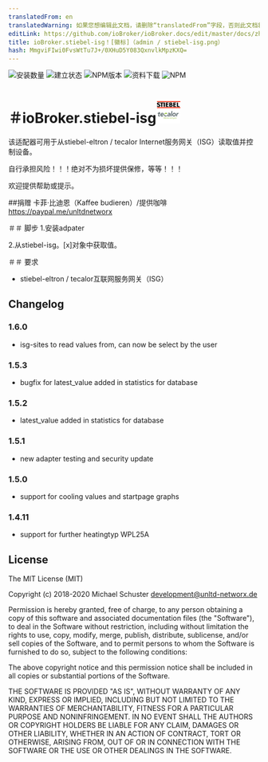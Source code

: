 ```yaml
---
translatedFrom: en
translatedWarning: 如果您想编辑此文档，请删除“translatedFrom”字段，否则此文档将再次自动翻译
editLink: https://github.com/ioBroker/ioBroker.docs/edit/master/docs/zh-cn/adapterref/iobroker.stiebel-isg/README.md
title: ioBroker.stiebel-isg！[徽标]（admin / stiebel-isg.png）
hash: MmgviFIwi0FvsWtTu7J+/0XHuD5Y083QxnvlkMpzKXQ=
---
```

![安装数量](http://iobroker.live/badges/stiebel-isg-stable.svg)
![建立状态](https://api.travis-ci.org/unltdnetworx/ioBroker.stiebel-isg.svg?branch=master)
![NPM版本](https://img.shields.io/npm/v/iobroker.stiebel-isg.svg)
![资料下载](https://img.shields.io/npm/dm/iobroker.stiebel-isg.svg)
![NPM](https://nodei.co/npm/iobroker.stiebel-isg.png?downloads=true)

＃ioBroker.stiebel-isg![商标](../../../en/adapterref/iobroker.stiebel-isg/admin/stiebel-isg.png)
=================

该适配器可用于从stiebel-eltron / tecalor Internet服务网关（ISG）读取值并控制设备。

自行承担风险！！！绝对不为损坏提供保修，等等！！！

欢迎提供帮助或提示。

##捐赠
卡菲·比迪恩（Kaffee budieren）/提供咖啡<https://paypal.me/unltdnetworx>

＃＃ 脚步
1.安装adpater

2.从stiebel-isg。[x]对象中获取值。

＃＃ 要求
* stiebel-eltron / tecalor互联网服务网关（ISG）

## Changelog

### 1.6.0

* isg-sites to read values from, can now be select by the user

### 1.5.3

* bugfix for latest_value added in statistics for database

### 1.5.2

* latest_value added in statistics for database

### 1.5.1

* new adapter testing and security update

### 1.5.0

* support for cooling values and startpage graphs

### 1.4.11

* support for further heatingtyp WPL25A

## License

The MIT License (MIT)

Copyright (c) 2018-2020 Michael Schuster <development@unltd-networx.de>

Permission is hereby granted, free of charge, to any person obtaining a copy
of this software and associated documentation files (the "Software"), to deal
in the Software without restriction, including without limitation the rights
to use, copy, modify, merge, publish, distribute, sublicense, and/or sell
copies of the Software, and to permit persons to whom the Software is
furnished to do so, subject to the following conditions:

The above copyright notice and this permission notice shall be included in
all copies or substantial portions of the Software.

THE SOFTWARE IS PROVIDED "AS IS", WITHOUT WARRANTY OF ANY KIND, EXPRESS OR
IMPLIED, INCLUDING BUT NOT LIMITED TO THE WARRANTIES OF MERCHANTABILITY,
FITNESS FOR A PARTICULAR PURPOSE AND NONINFRINGEMENT. IN NO EVENT SHALL THE
AUTHORS OR COPYRIGHT HOLDERS BE LIABLE FOR ANY CLAIM, DAMAGES OR OTHER
LIABILITY, WHETHER IN AN ACTION OF CONTRACT, TORT OR OTHERWISE, ARISING FROM,
OUT OF OR IN CONNECTION WITH THE SOFTWARE OR THE USE OR OTHER DEALINGS IN
THE SOFTWARE.